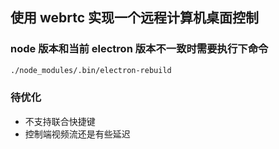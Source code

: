 ## 使用 webrtc 实现一个远程计算机桌面控制

### node 版本和当前 electron 版本不一致时需要执行下命令

```bash
./node_modules/.bin/electron-rebuild
```

### 待优化

- 不支持联合快捷键
- 控制端视频流还是有些延迟
